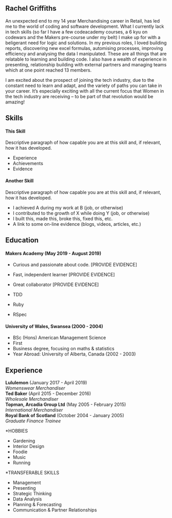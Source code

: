 ## Rachel Griffiths

An unexpected end to my 14 year Merchandising career in Retail, has led me to the world of coding and software development.  What I currently lack in tech skills (so far I have a few codeacademy courses, a 6 kyu on codewars and the Makers pre-course under my belt) I make up for with a beligerant need for logic and solutions.  In my previous roles, I loved building reports, discovering new excel formulas, automising processes, improving efficiency and analysing the data I manipulated. These are all things that are relatable to learning and building code.  I also have a wealth of experience in presenting, relationship building with external partners and managing teams which at one point reached 13 members.

I am excited about the prospect of joining the tech industry, due to the constant need to learn and adapt, and the variety of paths you can take in your career. It’s especially exciting with all the current focus that Women in the tech industry are receiving – to be part of that revolution would be amazing!

## Skills 

#### This Skill

Descriptive paragraph of how capable you are at this skill and, if relevant, how it has developed.

- Experience
- Achievements
- Evidence

#### Another Skill

Descriptive paragraph of how capable you are at this skill and, if relevant, how it has developed.

- I achieved A during my work at B (job, or otherwise)
- I contributed to the growth of X while doing Y (job, or otherwise)
- I built this, made this, broke this, fixed this, etc.
- A link to some on-line evidence (blogs, videos, articles, etc.)

## Education

#### Makers Academy (May 2019 - August 2019)

- Curious and passionate about code. [PROVIDE EVIDENCE]
- Fast, independent learner [PROVIDE EVIDENCE]
- Great collaborator [PROVIDE EVIDENCE]

- TDD
- Ruby
- RSpec

#### University of Wales, Swansea (2000 - 2004)

- BSc (Hons) American Management Science
- First
- Business degree, focusing on maths & statistics
- Year Abroad: University of Alberta, Canada (2002 - 2003)

## Experience

**Lululemon** (January 2017 - April 2019)   
*Womenswear Merchandiser*  
**Ted Baker** (April 2015 - December 2016)   
*Wholesale Merchandiser*  
**Topman, Arcadia Group Ltd** (May 2005 - February 2015)    
*International Merchandiser*  
**Royal Bank of Scotland** (October 2004 - January 2005)   
*Graduate Finance Trainee*  


*HOBBIES
- Gardening
- Interior Design
- Foodie
- Music
- Running

*TRANSFERABLE SKILLS
- Management
- Presenting
- Strategic Thinking
- Data Analysis
- Planning & Forecasting
- Communication & Partner Relationships 
